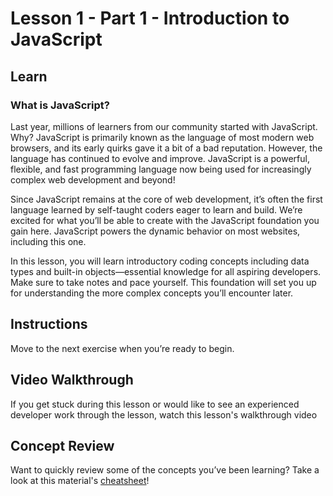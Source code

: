 # Lesson 1 - Part 1 - Introduction to JavaScript

## Learn

### What is JavaScript?

Last year, millions of learners from our community started with JavaScript. Why? JavaScript is primarily known as the language of most modern web browsers, and its early quirks gave it a bit of a bad reputation. However, the language has continued to evolve and improve. JavaScript is a powerful, flexible, and fast programming language now being used for increasingly complex web development and beyond! 

Since JavaScript remains at the core of web development, it’s often the first language learned by self-taught coders eager to learn and build. We’re excited for what you’ll be able to create with the JavaScript foundation you gain here. JavaScript powers the dynamic behavior on most websites, including this one. 

In this lesson, you will learn introductory coding concepts including data types and built-in objects—essential knowledge for all aspiring developers. Make sure to take notes and pace yourself. This foundation will set you up for understanding the more complex concepts you’ll encounter later.

## Instructions

Move to the next exercise when you’re ready to begin.

## Video Walkthrough

If you get stuck during this lesson or would like to see an experienced developer work through the lesson, watch this lesson's walkthrough video

## Concept Review

Want to quickly review some of the concepts you’ve been learning? Take a look at this material's [cheatsheet](https://www.codecademy.com/learn/introduction-to-javascript/modules/learn-javascript-introduction/cheatsheet)!
